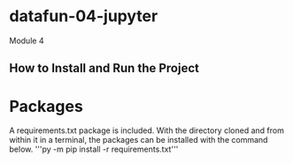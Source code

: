 # datafun-04-jupyter
Module 4


## How to Install and Run the Project



# Packages
A requirements.txt package is included. With the directory cloned and from within it in a terminal, the packages can be installed with the command below.
'''py -m pip install -r requirements.txt'''